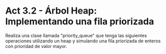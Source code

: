 # Act 3.2 - Árbol Heap: Implementando una fila priorizada
Realiza una clase llamada "priority_queue" que tenga las siguientes operaciones utilizando un heap y simulando una fila priorizada de enteros con prioridad de valor mayor.
